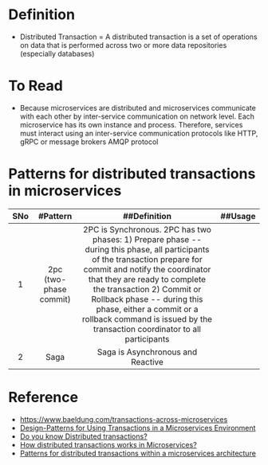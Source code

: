 # Definition
* Distributed Transaction = A distributed transaction is a set of operations on data that is performed across two or more data repositories (especially databases)

# To Read
* Because microservices are distributed and microservices communicate with each other by inter-service communication on network level. Each microservice has its own instance and process. Therefore, services must interact using an inter-service communication protocols like HTTP, gRPC or message brokers AMQP protocol

# Patterns for distributed transactions in microservices
|SNo| #Pattern  | ##Definition |##Usage |
| :---: | :---: | :---: |:---: |
| 1 | 2pc (two-phase commit) | 2PC is Synchronous. 2PC has two phases: 1) Prepare phase -- during this phase, all participants of the transaction prepare for commit and notify the coordinator that they are ready to complete the transaction 2) Commit or Rollback phase -- during this phase, either a commit or a rollback command is issued by the transaction coordinator to all participants| |
| 2 | Saga |Saga is Asynchronous and Reactive | |


# Reference
* https://www.baeldung.com/transactions-across-microservices
* [Design-Patterns for Using Transactions in a Microservices Environment](https://www.youtube.com/watch?v=HF1RhHx_gu8)
* [Do you know Distributed transactions?](https://www.youtube.com/watch?v=1vjOv_f9L8I)
* [How distributed transactions works in Microservices?](https://www.youtube.com/watch?v=k925c1WN2LA)
* [Patterns for distributed transactions within a microservices architecture](https://developers.redhat.com/blog/2018/10/01/patterns-for-distributed-transactions-within-a-microservices-architecture#)
